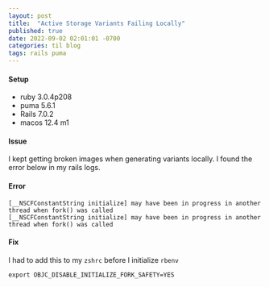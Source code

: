 ```yaml
---
layout: post
title:  "Active Storage Variants Failing Locally"
published: true
date: 2022-09-02 02:01:01 -0700
categories: til blog 
tags: rails puma
---
```



#### Setup

* ruby 3.0.4p208  
* puma 5.6.1
* Rails 7.0.2
* macos 12.4 m1 
#### Issue 

I kept getting broken images when generating variants locally. I found the error below in my rails logs. 


#### Error 

```
[__NSCFConstantString initialize] may have been in progress in another thread when fork() was called
[__NSCFConstantString initialize] may have been in progress in another thread when fork() was called
```

#### Fix 

I had to add this to my `zshrc` before I initialize `rbenv` 

```
export OBJC_DISABLE_INITIALIZE_FORK_SAFETY=YES
```